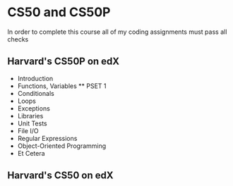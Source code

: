 # CS50 and CS50P
In order to complete this course all of my coding assignments must pass all checks

## Harvard's CS50P on edX
* Introduction
* Functions, Variables
 ** PSET 1
* Conditionals
* Loops
* Exceptions
* Libraries
* Unit Tests
* File I/O
* Regular Expressions
* Object-Oriented Programming
* Et Cetera

## Harvard's CS50 on edX

